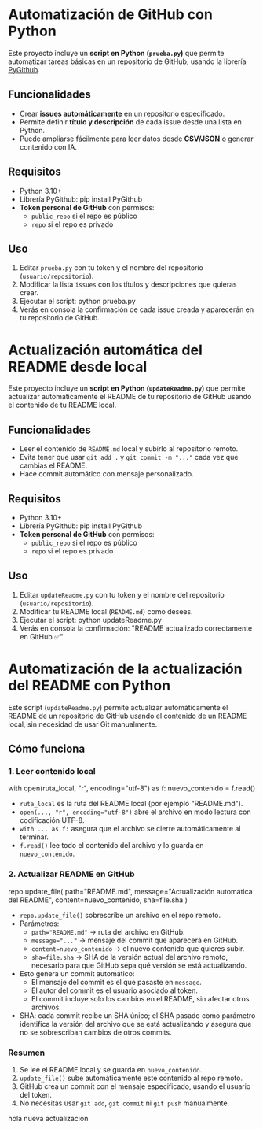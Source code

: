 # Automatización de GitHub con Python

Este proyecto incluye un **script en Python (`prueba.py`)** que permite automatizar tareas básicas en un repositorio de GitHub, usando la librería [PyGithub](https://pygithub.readthedocs.io/).

## Funcionalidades
- Crear **issues automáticamente** en un repositorio especificado.
- Permite definir **título y descripción** de cada issue desde una lista en Python.
- Puede ampliarse fácilmente para leer datos desde **CSV/JSON** o generar contenido con IA.

## Requisitos
- Python 3.10+
- Librería PyGithub:
    pip install PyGithub
- **Token personal de GitHub** con permisos:
    - `public_repo` si el repo es público
    - `repo` si el repo es privado

## Uso
1. Editar `prueba.py` con tu token y el nombre del repositorio (`usuario/repositorio`).
2. Modificar la lista `issues` con los títulos y descripciones que quieras crear.
3. Ejecutar el script:
    python prueba.py
4. Verás en consola la confirmación de cada issue creada y aparecerán en tu repositorio de GitHub.
# Actualización automática del README desde local

Este proyecto incluye un **script en Python (`updateReadme.py`)** que permite actualizar automáticamente el README de tu repositorio de GitHub usando el contenido de tu README local.

## Funcionalidades
- Leer el contenido de `README.md` local y subirlo al repositorio remoto.
- Evita tener que usar `git add .` y `git commit -m "..."` cada vez que cambias el README.
- Hace commit automático con mensaje personalizado.

## Requisitos
- Python 3.10+
- Librería PyGithub:
    pip install PyGithub
- **Token personal de GitHub** con permisos:
    - `public_repo` si el repo es público
    - `repo` si el repo es privado

## Uso
1. Editar `updateReadme.py` con tu token y el nombre del repositorio (`usuario/repositorio`).
2. Modificar tu README local (`README.md`) como desees.
3. Ejecutar el script:
    python updateReadme.py
4. Verás en consola la confirmación:
    "README actualizado correctamente en GitHub ✅"



# Automatización de la actualización del README con Python

Este script (`updateReadme.py`) permite actualizar automáticamente el README de un repositorio de GitHub usando el contenido de un README local, sin necesidad de usar Git manualmente.

## Cómo funciona

### 1. Leer contenido local
with open(ruta_local, "r", encoding="utf-8") as f:
    nuevo_contenido = f.read()

- `ruta_local` es la ruta del README local (por ejemplo "README.md").  
- `open(..., "r", encoding="utf-8")` abre el archivo en modo lectura con codificación UTF-8.  
- `with ... as f:` asegura que el archivo se cierre automáticamente al terminar.  
- `f.read()` lee todo el contenido del archivo y lo guarda en `nuevo_contenido`.  

### 2. Actualizar README en GitHub
repo.update_file(
    path="README.md",
    message="Actualización automática del README",
    content=nuevo_contenido,
    sha=file.sha
)

- `repo.update_file()` sobrescribe un archivo en el repo remoto.  
- Parámetros:
  - `path="README.md"` → ruta del archivo en GitHub.
  - `message="..."` → mensaje del commit que aparecerá en GitHub.
  - `content=nuevo_contenido` → el nuevo contenido que quieres subir.
  - `sha=file.sha` → SHA de la versión actual del archivo remoto, necesario para que GitHub sepa qué versión se está actualizando.
- Esto genera un commit automático:
  - El mensaje del commit es el que pasaste en `message`.
  - El autor del commit es el usuario asociado al token.
  - El commit incluye solo los cambios en el README, sin afectar otros archivos.
- SHA: cada commit recibe un SHA único; el SHA pasado como parámetro identifica la versión del archivo que se está actualizando y asegura que no se sobrescriban cambios de otros commits.  

### Resumen
1. Se lee el README local y se guarda en `nuevo_contenido`.
2. `update_file()` sube automáticamente este contenido al repo remoto.
3. GitHub crea un commit con el mensaje especificado, usando el usuario del token.
4. No necesitas usar `git add`, `git commit` ni `git push` manualmente.


hola nueva actualización